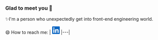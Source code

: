 ### Glad to meet you 👋

✨I'm a person who unexpectedly get into front-end engineering world.

😄 How to reach me: 
|  [<img src="https://github.com/Amchuz/Amchuz/blob/master/linkedin.jpeg" alt="linkedin logo" width="24">](https://www.linkedin.com/in/dongjun-kim-27113220a/) 
|---|

